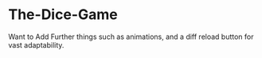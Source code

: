 # The-Dice-Game
Want to Add Further things such as animations, and a diff reload button for vast adaptability.
